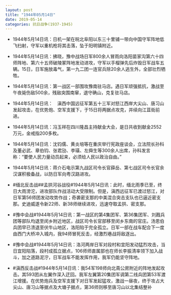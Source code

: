 ```yaml
---
layout: post
title: "1944年05月14日"
date: 2019-05-14
categories: 抗日战争(1937-1945)
---
```


<meta name="referrer" content="no-referrer" />

- 1944年5月14日讯：日机一架在皖北阜阳以东三十里铺一带向中国守军阵地低飞扫射，守军以重机枪将其击落，坠于阳明镇附近。 

- 1944年5月14日讯：拂晓，豫中战场日军800余人冒雨向洛阳苗家沟第六十四师阵地、第六十五师破陵冢阵地发动进攻，守军以手榴弹先后炸毁日军战车五辆。15日，日军施放毒气，第一九二团一连官兵除20余人逃生外，全部壮烈牺牲。 

- 1944年5月14日讯：第一战区一部围攻豫南驻马店。遇日军顽强抵抗，激战至午夜毙伤敌500余，残敌突围南窜，退守确山，克复驻马店。 

- 1944年5月14日讯：　滇西中国远征军第五十三军对怒江西岸大尖山、唐习山发起攻击，在优势炮、空军支援下，于15日将两据点攻克，并续向江苴街前进。 

- 1944年5月14日讯：冯玉祥在四川隆昌主持献金大会，是日共收到献金2552万元，金戒指200多枚。 

- 1944年5月14日讯：沈钧儒、黄炎培等在重庆举行宪政座谈会，立法院长孙科及董必武、章伯钧、张君劢、李璜、左舜生等300余人出席，孙科发言称：“要使人民力量动员起来，必须给人民以政治自由。” 

- 1944年5月14日讯：蒋介石电示第九战区司令长官薛岳、第七战区司令长官余汉谋积极备战，以防日军向粤汉路进攻。 

- #缅北反击战##孟拱河谷战役#1944年5月14日讯：此时，缅北雨季已至，终日大雨滂沱，进攻部队作战活动大受限制。但是，滇西远征军已渡过怒江，对日军第56师团发动攻势作战；奇袭密支那的中美混合突击支队也已逼近密支那。史迪威遂令新22师、新38师继续进攻，迅速夺取孟拱、密支那。 

- #豫中会战#1944年5月14日讯：第一战区的第4集团军、第36集团军、刘戡兵团等部队均退至闵乡附近地区，战区司令长官部移至闵乡东南的官庄。汤恩伯兵团早已溃退至伏牛山地区，洛阳陷于完全孤立。日军一部在战车配合下一度由西门大桥冲入城内，我94师冒死反击，经激烈巷战将敌逐出。 

- #豫中会战#1944年5月14日讯：洛河两岸日军对段村和宜阳发动猛烈攻击，当日宜阳陷落，段村成孤立据点，106师师直属部也在师长李振清率领下加入战斗，加之道路泥泞，日军战车不能发挥作用，我军仍能坚守阵地。 

- #滇西反击战#1944年5月14日讯：我54军198师向北斋公房附近的阵地发起攻击。其593团从左翼作深入迂回。我军左翼第20集团军调第二线兵团第53军渡江增援。在优势炮兵及空军支援下对日军发起猛攻，激战一昼夜，终于攻占大尖山、唐习山等据点及大塘子据点，第36师则移至唐习山以北集结整补 

